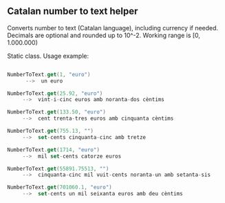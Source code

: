 ## Catalan number to text helper

Converts number to text (Catalan language), including currency if needed.
Decimals are optional and rounded up to 10^-2.
Working range is [0, 1.000.000)

Static class. Usage example:

```kotlin

NumberToText.get(1, "euro")
      -->  un euro

NumberToText.get(25.92, "euro")
     -->  vint-i-cinc euros amb noranta-dos cèntims

NumberToText.get(133.50, "euro")
     -->  cent trenta-tres euros amb cinquanta cèntims

NumberToText.get(755.13, "")
     -->  set-cents cinquanta-cinc amb tretze

NumberToText.get(1714, "euro")
     -->  mil set-cents catorze euros

NumberToText.get(55891.75513, "")
     -->  cinquanta-cinc mil vuit-cents noranta-un amb setanta-sis

NumberToText.get(701060.1, "euro")
     -->  set-cents un mil seixanta euros amb deu cèntims
```
